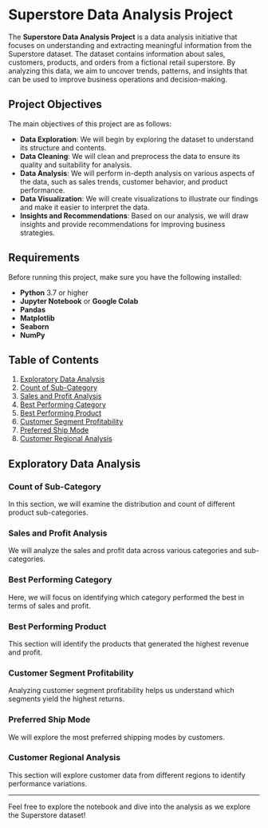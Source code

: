 # Superstore Data Analysis Project

The **Superstore Data Analysis Project** is a data analysis initiative that focuses on understanding and extracting meaningful information from the Superstore dataset. The dataset contains information about sales, customers, products, and orders from a fictional retail superstore. By analyzing this data, we aim to uncover trends, patterns, and insights that can be used to improve business operations and decision-making.

## Project Objectives

The main objectives of this project are as follows:

- **Data Exploration**: We will begin by exploring the dataset to understand its structure and contents.
- **Data Cleaning**: We will clean and preprocess the data to ensure its quality and suitability for analysis.
- **Data Analysis**: We will perform in-depth analysis on various aspects of the data, such as sales trends, customer behavior, and product performance.
- **Data Visualization**: We will create visualizations to illustrate our findings and make it easier to interpret the data.
- **Insights and Recommendations**: Based on our analysis, we will draw insights and provide recommendations for improving business strategies.

## Requirements

Before running this project, make sure you have the following installed:

- **Python** 3.7 or higher
- **Jupyter Notebook** or **Google Colab**
- **Pandas**
- **Matplotlib**
- **Seaborn**
- **NumPy**

## Table of Contents

1. [Exploratory Data Analysis](#exploratory-data-analysis)
2. [Count of Sub-Category](#count-of-sub-category)
3. [Sales and Profit Analysis](#sales-and-profit-analysis)
4. [Best Performing Category](#best-performing-category)
5. [Best Performing Product](#best-performing-product)
6. [Customer Segment Profitability](#customer-segment-profitability)
7. [Preferred Ship Mode](#preferred-ship-mode)
8. [Customer Regional Analysis](#customer-regional-analysis)

## Exploratory Data Analysis

### Count of Sub-Category

In this section, we will examine the distribution and count of different product sub-categories.

### Sales and Profit Analysis

We will analyze the sales and profit data across various categories and sub-categories.

### Best Performing Category

Here, we will focus on identifying which category performed the best in terms of sales and profit.

### Best Performing Product

This section will identify the products that generated the highest revenue and profit.

### Customer Segment Profitability

Analyzing customer segment profitability helps us understand which segments yield the highest returns.

### Preferred Ship Mode

We will explore the most preferred shipping modes by customers.

### Customer Regional Analysis

This section will explore customer data from different regions to identify performance variations.

---

Feel free to explore the notebook and dive into the analysis as we explore the Superstore dataset!

